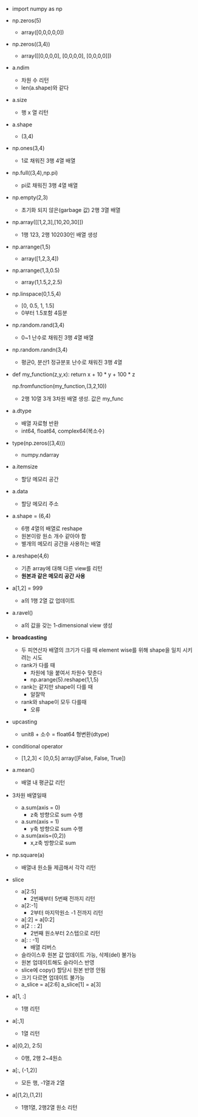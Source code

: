- import numpy as np
- np.zeros(5)
	- array([0,0,0,0,0])
- np.zeros((3,4)) 
	- array([[0,0,0,0],
	  [0,0,0,0],
	  [0,0,0,0]])
- a.ndim
	- 차원 수 리턴
	- len(a.shape)와 같다
- a.size
	- 행 x 열 리턴
- a.shape
	- (3,4)
- np.ones(3,4)
	- 1로 채워진 3행 4열 배열 
- np.full((3,4),np.pi)
	- pi로 채워진 3행 4열 배열
- np.empty(2,3)
	- 초기화 되지 않은(garbage 값) 2행 3열 배열
- np.array([[1,2,3],[10,20,30]])
	- 1행 123, 2행 102030인 배열 생성
- np.arrange(1,5)
	- array([1,2,3,4])
- np.arrange(1,3,0.5)
	- array(1,1.5,2,2.5)
- np.linspace(0,1.5,4)
	- [0, 0.5, 1, 1.5]
	- 0부터 1.5포함 4등분
- np.random.rand(3,4)
	- 0~1 난수로 채워진 3행 4열 배열
- np.random.randn(3,4)
	- 평균0, 분산1 정규분포 난수로 채워진 3행 4열
- def my_function(z,y,x):
	  return x + 10 * y + 100 * z
	  
  np.fromfunction(my_function,(3,2,10))
	- 2행 10열 3개 3차원 배열 생성. 값은 my_func
- a.dtype
	- 배열 자료형 반환
	- int64, float64, complex64(복소수)
- type(np.zeros((3,4)))
	- numpy.ndarray
- a.itemsize
	- 할당 메모리 공간
- a.data
	- 할당 메모리 주소
- a.shape = (6,4)
	- 6행 4열의 배열로 reshape
	- 원본이랑 원소 개수 같아야 함
	- 별개의 메모리 공간을 사용하는 배열
- a.reshape(4,6)
	- 기존 array에 대해 다른 view를 리턴
	- **원본과 같은 메모리 공간 사용**
- a[1,2] = 999
	- a의 1행 2열 값 업데이트
- a.ravel()
	- a의 값을 갖는 1-dimensional view 생성
- **broadcasting**
	- 두 피연산자 배열의 크기가 다를 때 element wise를 위해 shape을 일치 시키려는 시도
	- rank가 다를 때
		- 차원에 1을 붙여서 차원수 맞춘다
		- np.arange(5).reshape(1,1,5)
	- rank는 같지만 shape이 다를 때
		- 알잘딱
	- rank와 shape이 모두 다를때
		- 오류
- upcasting
	- unit8 + 소수 = float64 형변환(dtype)
- conditional operator
	- [1,2,3] < [0,0,5]
	  array([False, False, True])
- a.mean()
	- 배열 내 평균값 리턴
- 3차원 배열일때
	- a.sum(axis = 0)
		- z축 방향으로 sum 수행
	- a.sum(axis = 1)
		- y축 방향으로 sum 수행
	- a.sum(axis=(0,2))
		- x,z축 방향으로 sum
- np.square(a)
	- 배열내 원소들 제곱해서 각각 리턴
- slice
	- a[2:5]
		- 2번째부터 5번째 전까지 리턴
	- a[2:-1]
		- 2부터 마지막원소 -1 전까지 리턴
	- a[:2] = a[0:2]
	- a[2 : : 2]
		- 2번째 원소부터 2스텝으로 리턴
	- a[: : -1]
		- 배열 리버스
	- 슬라이스후 원본 값 업데이트 가능, 삭제(del) 불가능
	- 원본 업데이트해도 슬라이스 반영
	- slice에 copy() 할당시 원본 반영 안됨
	- 크기 다르면 업데이트 불가능
	- a_slice = a[2:6]
	  a_slice[1] = a[3]
- a[1, :]
	- 1행 리턴
- a[:,1]
	- 1열 리턴
- a[(0,2), 2:5]
	- 0행, 2행 2~4원소
- a[:, (-1,2)]
	- 모든 행, -1열과 2열
- a[(1,2),(1,2)]
	- 1행1열, 2행2열 원소 리턴